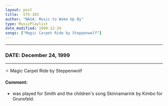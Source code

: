 ```yaml
---
layout: post
title:  STS-103
author: "NASA: Music to Wake Up By"
type: MusicPlaylist
date_modified: 1999-12-24
songs: ["Magic Carpet Ride by Steppenwolf"]
---
```


----
### DATE: December 24, 1999
----
✧ Magic Carpet Ride by Steppenwolf

#### Comment:
* was played for Smith and the children's song Skinnamarink by Kimbo for Grunsfeld.



<br/>
<center>
	<a target="_blank"
	   href="https://twitter.com/intent/tweet?hashtags=Space,NASA,Playlist,NASAWakeupCalls,SpaceProgram&text={{ page.author}}, '{{ page.songs.first }}' {{ page.title }}, {{ page.date | date: '%B %d, %Y' }}. {{ site.url }}{{ page.url }}&via=nasawakeupcalls"><i class="fab fa-twitter" alt="Tweet this page" style="font-size: 1.3em;"></i></a>
	&nbsp; 	<i class="fas fa-user-astronaut" style="font-size: 1.5em;"></i> &nbsp;
    <a type="amzn" search="'Magic Carpet Ride by Steppenwolf'" category="popular music">
    <i class="fab fa-amazon" style="font-size: 1.3em;"></i></a>
</center>
